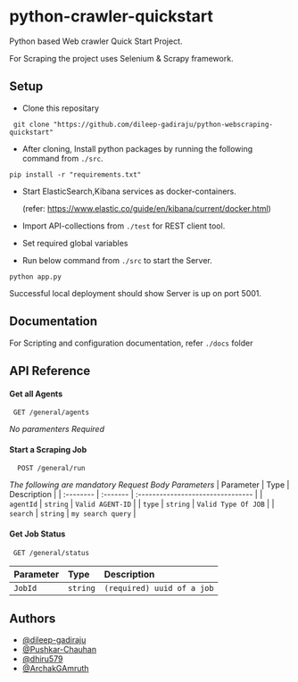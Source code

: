


# python-crawler-quickstart

Python based Web crawler Quick Start Project. 

For Scraping the project uses Selenium & Scrapy framework.


## Setup

* Clone this repositary 
```
 git clone "https://github.com/dileep-gadiraju/python-webscraping-quickstart"
```

* After cloning, Install python packages by running the following command from `./src`.
```
pip install -r "requirements.txt"
```

* Start ElasticSearch,Kibana services as docker-containers.
    
    (refer: https://www.elastic.co/guide/en/kibana/current/docker.html)

* Import API-collections from `./test` for REST client tool.

* Set required global variables

* Run below command from `./src` to start the Server.
```
python app.py
```
Successful local deployment should show Server is up on port 5001.
## Documentation

For Scripting and configuration documentation, refer `./docs` folder

## API Reference

#### Get all Agents

```
 GET /general/agents
```
_No paramenters Required_

#### Start a Scraping Job

```
  POST /general/run
```
_The following are mandatory Request Body Parameters_
| Parameter | Type     | Description                       |
| :-------- | :------- | :-------------------------------- |
| `agentId` | `string` | `Valid AGENT-ID`                  |
| `type`    | `string` | `Valid Type Of JOB`               |
| `search`  | `string` | `my search query`                 |


#### Get Job Status

```
 GET /general/status
```

| Parameter | Type     | Description                       |
| :-------- | :------- | :-------------------------------- |
| `JobId`   | `string` | `(required) uuid of a job`        |

## Authors

- [@dileep-gadiraju](https://github.com/dileep-gadiraju)
- [@Pushkar-Chauhan](https://github.com/Pushkar191098)
- [@dhiru579](https://github.com/dhiru579)
- [@ArchakGAmruth](https://github.com/ArchakGAmruth)

